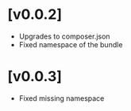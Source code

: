 # [v0.0.2]

- Upgrades to composer.json
- Fixed namespace of the bundle

# [v0.0.3]

- Fixed missing namespace